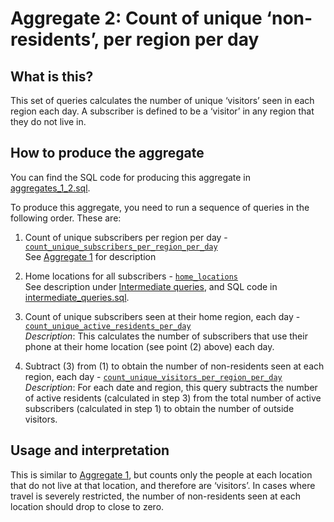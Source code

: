 # Aggregate 2: Count of unique ‘non-residents’, per region per day

## What is this?

This set of queries calculates the number of unique ‘visitors’ seen in each region each day. A subscriber is defined to be a ‘visitor’ in any region that they do not live in.

## How to produce the aggregate

You can find the SQL code for producing this aggregate in [aggregates_1_2.sql](aggregates_1_2.sql).

To produce this aggregate, you need to run a sequence of queries in the following order. These are:

1. Count of unique subscribers per region per day - [`count_unique_subscribers_per_region_per_day`](aggregates_1_2.sql#L5-L20)  
    See [Aggregate 1](aggregate_1.md) for description

2. Home locations for all subscribers - [`home_locations`](intermediate_queries.sql#L5-L44)  
    See description under [Intermediate queries](intermediate_queries.md), and SQL code in [intermediate_queries.sql](intermediate_queries.sql).

3. Count of unique subscribers seen at their home region, each day - [`count_unique_active_residents_per_day`](aggregates_1_2.sql#L67-L83)  
    *Description*: This calculates the number of subscribers that use their phone at their home location (see point (2) above) each day.

4. Subtract (3) from (1) to obtain the number of non-residents seen at each region, each day - [`count_unique_visitors_per_region_per_day`](aggregates_1_2.sql#L85-L97)  
    *Description*: For each date and region, this query subtracts the number of active residents (calculated in step 3) from the total number of active subscribers (calculated in step 1) to obtain the number of outside visitors.

## Usage and interpretation

This is similar to [Aggregate 1](aggregate_1.md), but counts only the people at each location that do not live at that location, and therefore are ‘visitors’. In cases where travel is severely restricted, the number of non-residents seen at each location should drop to close to zero.
